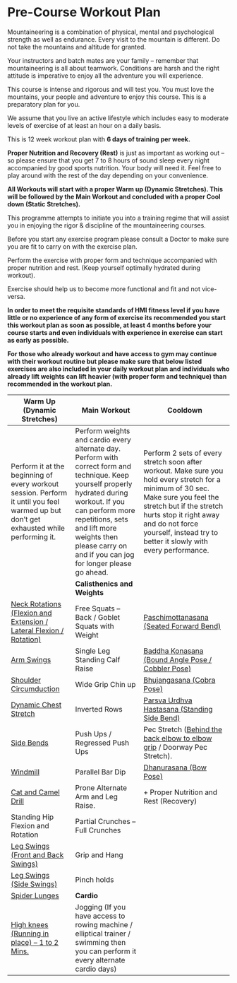 # Pre-Course Workout Plan
Mountaineering is a combination of physical, mental and psychological strength as well as endurance. Every visit to the mountain is different. Do not take the mountains and altitude for granted.

Your instructors and batch mates are your family – remember that mountaineering is all about teamwork. Conditions are harsh and the right attitude is imperative to enjoy all the adventure you will experience.

This course is intense and rigorous and will test you. You must love the mountains, your people and adventure to enjoy this course. This is a preparatory plan for you.

We assume that you live an active lifestyle which includes easy to moderate levels of exercise of at least an hour on a daily basis.

This is 12 week workout plan with **6 days of training per week.**

**Proper Nutrition and Recovery (Rest)** is just as important as working out – so please ensure that you get 7 to 8 hours of sound sleep every night accompanied by good sports nutrition. Your body will need it. Feel free to play around with the rest of the day depending on your convenience.

**All Workouts will start with a proper Warm up (Dynamic Stretches). This will be followed by the Main Workout and concluded with a proper Cool down (Static Stretches).**

This programme attempts to initiate you into a training regime that will assist you in enjoying the rigor & discipline of the mountaineering courses.

Before you start any exercise program please consult a Doctor to make sure you are fit to carry on with the exercise plan.

Perform the exercise with proper form and technique accompanied with proper nutrition and rest. (Keep yourself optimally hydrated during workout).

Exercise should help us to become more functional and fit and not vice-versa.

**In order to meet the requisite standards of HMI fitness level if you have little or no experience of any form of exercise its recommended you start this workout plan as soon as possible, at least 4 months before your course starts and even individuals with experience in exercise can start as early as possible.**

**For those who already workout and have access to gym  may continue with their workout routine but please make sure that below listed exercises are also included in your daily workout plan and individuals who already lift weights can lift heavier (with proper form and technique) than recommended in the workout plan.**  
  
  

|Warm Up (Dynamic Stretches) | Main Workout | Cooldown
|---|---|---|
| Perform it at the beginning of every workout session. Perform it until you feel warmed up but don’t get exhausted while performing it.| Perform weights and cardio every alternate day. Perform with correct form and technique. Keep yourself properly hydrated during workout. If you can perform more repetitions, sets and lift more weights then please carry on and if you can jog for longer please go ahead. | Perform 2 sets of every stretch soon after workout. Make sure you hold every stretch for a minimum of 30 sec. Make sure you feel the stretch but if the stretch hurts stop it right away and do not force yourself, instead try to better it slowly with every performance. |
| | **Calisthenics and Weights** | |
| [Neck Rotations (Flexion and Extension / Lateral Flexion / Rotation)](https://www.youtube.com/watch?v=W2IlxHQwR14) | Free Squats – Back / Goblet Squats with Weight | [Paschimottanasana (Seated Forward Bend)](https://www.youtube.com/watch?app=desktop&v=T8sgVyF4Ux4) |
| [Arm Swings](https://www.youtube.com/watch?v=VFIoWrzfO3g) | Single Leg Standing Calf Raise | [Baddha Konasana (Bound Angle Pose / Cobbler Pose)](https://www.youtube.com/watch?v=hRcvSEtoecg) |
| [Shoulder Circumduction](https://www.youtube.com/watch?v=EENVG0jhNEc) | Wide Grip Chin up | [Bhujangasana (Cobra Pose)](https://www.youtube.com/watch?v=fOdrW7nf9gw) |
| [Dynamic Chest Stretch](https://www.youtube.com/watch?v=kLmWN3Qsj0A) | Inverted Rows | [Parsva Urdhva Hastasana (Standing Side Bend)](https://www.youtube.com/watch?v=IxXW-INaYSc) |
| [Side Bends](https://www.youtube.com/watch?v=2TO6K0xcYeU) | Push Ups / Regressed Push Ups | Pec Stretch ([Behind the back elbow to elbow grip](https://www.acefitness.org/resources/everyone/blog/5657/5-chest-stretch-variations/) / Doorway Pec Stretch). |
| [Windmill](https://www.youtube.com/watch?v=bG5cn-erYUg) | Parallel Bar Dip | [Dhanurasana (Bow Pose)](https://www.youtube.com/watch?app=desktop&v=4P2mYcOGxbU) |
| [Cat and Camel Drill](https://www.youtube.com/watch?app=desktop&v=v1KltmDT8TE) | Prone Alternate Arm and Leg Raise. | + Proper Nutrition and Rest (Recovery) |
| Standing Hip Flexion and Rotation | Partial Crunches – Full Crunches | |
| [Leg Swings (Front and Back Swings)](https://www.youtube.com/watch?app=desktop&v=naW8u72lOzI) | Grip and Hang | |
| [Leg Swings (Side Swings)](https://www.youtube.com/watch?app=desktop&v=naW8u72lOzI) | Pinch holds | |
| [Spider Lunges](https://www.youtube.com/watch?app=desktop&v=M_OoFzysWak) | **Cardio** | |
| [High knees (Running in place) – 1 to 2 Mins.](https://www.youtube.com/watch?app=desktop&v=RasuDnjQI_k) | Jogging (If you have access to rowing machine / elliptical trainer / swimming then you can perform it every alternate cardio days) | |
